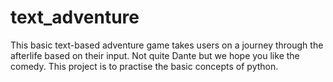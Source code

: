 # text_adventure
This basic text-based adventure game takes users on a journey through the afterlife based on their input. Not quite Dante but we hope you like the comedy.
This project is to practise the basic concepts of python.
